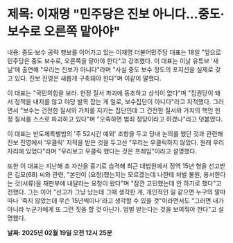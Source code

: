 # **제목: 이재명 "민주당은 진보 아니다…중도·보수로 오른쪽 맡아야"**

  내용: 중도·보수 공략 행보를 이어가고 있는 이재명 더불어민주당 대표는 18일 "앞으로 민주당은 중도 보수로, 오른쪽을 맡아야 한다"고 강조했다. 이 대표는 이날 유튜브 '새날'에 출연해 "우리는 진보가 아니다"라며 "사실 중도 보수 정도의 포지션을 실제로 갖고 있다. 진보 진영은 새롭게 구축돼야 한다"며 이같이 말했다.  

이 대표는 "국민의힘을 보라. 헌정 질서 파괴에 동조하고 상식이 없다"며 "집권당이 돼서 정책을 내지를 않고 야당 발목 잡는 게 일로, 보수집단이 아니다"라고 지적했다. 그러면서 "보수는 건전한 질서와 가치를 지키는 집단인데 그 건전한 질서와 가치의 핵인 헌정 질서를 스스로 파괴하고 있다"며 "오죽하면 범죄 정당이라고 하겠나"라고 덧붙였다.  

이 대표는 반도체특별법의 '주 52시간 예외' 조항을 두고 당내 논의를 했던 것과 관련해 진보 진영에서 '우클릭' 지적을 받은 것을 두고선 "우리는 우클릭하지 않았다. 원래 우리 자리에 있었다"라며 "우리보고 우클릭 했다는 것은 프레임"이라고 설명했다.  

또한 이 대표는 지난해 초 자신을 흉기로 습격해 최근 대법원에서 징역 15년 형을 선고받은 김모(68) 씨와 관련, "본인이 (요청)했는지는 모르겠는데 나한테 처벌 불원, 용서한다는 것(서류)을 재판부에 내달라는 요청이 왔다"며 "잠깐 고민했는데 안 하기로 했다"고 전했다. 그는 이어 "선고가 그냥 났는데 그때 생각한 게, 개인적인 일 같으면 누구의 말마따나 '죽지 않았는데 무슨 15년씩이나'라고 생각할 수 있을 것"이라면서도 "그러면 내가 아니라 누군가에게 또 그런 짓을 할 것 아닌가. 엄벌 받는다는 것을 보여줘야 한다"고 설명했다.

  **날짜: 2025년 02월 19일 오전 12시 25분**